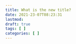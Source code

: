 ```yaml
---
title: What is the new title?
date: 2021-23-07T08:23:31
lastmod:
draft: true
tags: [ ]
categories: [ ]
---
```

